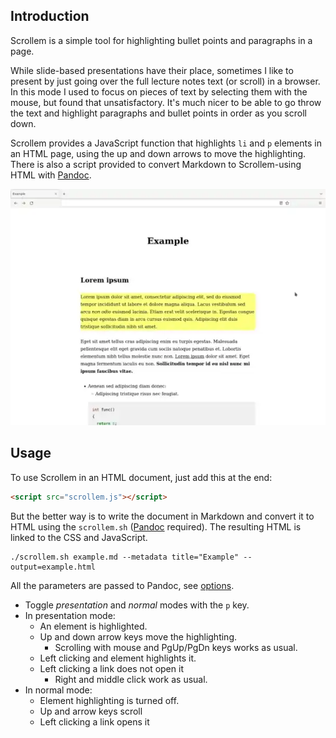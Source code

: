 Introduction
------------

Scrollem is a simple tool for highlighting bullet points and paragraphs in a page.

While slide-based presentations have their place, sometimes I like to present by just going over the full lecture notes text (or scroll) in a browser. In this mode I used to focus on pieces of text by selecting them with the mouse, but found that unsatisfactory. It's much nicer to be able to go throw the text and highlight paragraphs and bullet points in order as you scroll down.

Scrollem provides a JavaScript function that highlights `li` and `p` elements in an HTML page, using the up and down arrows to move the highlighting. There is also a script provided to convert Markdown to Scrollem-using HTML with [Pandoc](https://pandoc.org/).

![Example video clip](example.webp)

Usage
-----

To use Scrollem in an HTML document, just add this at the end:

```html
<script src="scrollem.js"></script>
```

But the better way is to write the document in Markdown and convert it to HTML using the `scrollem.sh` ([Pandoc](https://pandoc.org/) required). The resulting HTML is linked to the CSS and JavaScript.

    ./scrollem.sh example.md --metadata title="Example" --output=example.html

All the parameters are passed to Pandoc, see [options](https://pandoc.org/MANUAL.html).

* Toggle *presentation* and *normal* modes with the `p` key.
* In presentation mode:
  - An element is highlighted.
  - Up and down arrow keys move the highlighting.
    + Scrolling with mouse and PgUp/PgDn keys works as usual.
  - Left clicking and element highlights it.
  - Left clicking a link does not open it
    + Right and middle click work as usual.
* In normal mode:
  - Element highlighting is turned off.
  - Up and arrow keys scroll
  - Left clicking a link opens it